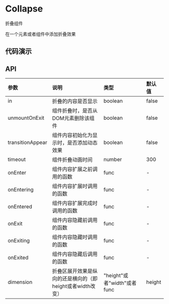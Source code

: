 # Collapse
折叠组件

在一个元素或者组件中添加折叠效果

## 代码演示

## API
|参数|说明|类型|默认值|
|:---|:-----|:----|:------|
|in|折叠的内容是否显示|boolean|false|
|unmountOnExit|组件折叠时，是否从DOM元素删除该组件|boolean|false|
|transitionAppear|组件内容初始化为显示时，是否添加动态效果|boolean|false|
|timeout|组件折叠动画时间|number|300|
|onEnter|组件内容扩展之前调用的函数|func|-|
|onEntering|组件内容扩展时调用的函数|func|-|
|onEntered|组件内容扩展完成时调用的函数|func|-|
|onExit|组件内容隐藏前调用的函数|func|-|
|onExiting|组件内容隐藏时调用的函数|func|-|
|onExited|组件内容隐藏后调用的函数|func|-|
|dimension|折叠区展开效果是纵向的还是横向的（即height或者width改变）|"height"或者"width"或者func|height|

